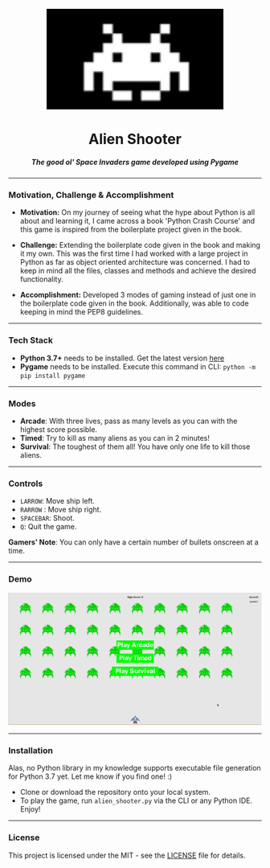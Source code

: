 <p align="center">
  <a href="" rel="noopener">
 <img height=200px src="https://github.com/kunjmehta/alien-shooter/blob/master/logo.png" alt="Alien-Shooter-logo"></a>
</p>

<h1 align="center">Alien Shooter</h1>

<h5 align = "center">The good ol' <strong>Space Invaders</strong> game developed using Pygame</h5>


-----------------------------------------
### Motivation, Challenge & Accomplishment

* **Motivation:** On my journey of seeing what the hype about Python is all about and learning it, I came across a book 'Python Crash Course' and this game is inspired from the boilerplate project given in the book.

* **Challenge:** Extending the boilerplate code given in the book and making it my own. This was the first time I had worked with a large project in Python as far as
object oriented architecture was concerned. I had to keep in mind all the files, classes and methods and achieve the desired functionality.

* **Accomplishment:** Developed 3 modes of gaming instead of just one in the boilerplate code given in the book. Additionally, was able to code keeping in mind the
PEP8 guidelines.

------------------------------------------
### Tech Stack

- **Python 3.7+** needs to be installed.
Get the latest version [here](https://www.python.org/downloads/release/python-372/)
- **Pygame** needs to be installed. Execute this command in CLI: `python -m pip install pygame`


***


### Modes

- **Arcade**: With three lives, pass as many levels as you can with the highest score possible.
- **Timed**: Try to kill as many aliens as you can in 2 minutes!
- **Survival**: The toughest of them all! You have only one life to kill those aliens.


***


### Controls

- `LARROW`: Move ship left.
- `RARROW` : Move ship right.
- `SPACEBAR`: Shoot.
- `Q`: Quit the game.

**Gamers' Note**: You can only have a certain number of bullets onscreen at a time.



***

### Demo
<p align="center">
    <img src="demo.gif">
</p>


------------------------------------------
### Installation 

Alas, no Python library in my knowledge supports executable file generation for Python 3.7 yet. Let me know if you find one! :)
- Clone or download the repository onto your local system.
- To play the game, run `alien_shooter.py` via the CLI or any Python IDE. Enjoy! 

------------------------------------------
### License
This project is licensed under the MIT - see the [LICENSE](./LICENSE) file for details.
